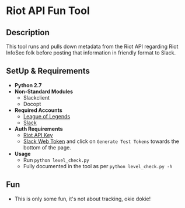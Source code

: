 # Riot API Fun Tool

## Description

This tool runs and pulls down metadata from the Riot API regarding Riot InfoSec folk before posting that information in friendly format to Slack.

## SetUp & Requirements

- **Python 2.7**
- **Non-Standard Modules**
  - Slackclient
  - Docopt
- **Required Accounts**
  - [League of Legends](https://www.leagueoflegends.com)
  - [Slack](https://www.slack.com)
- **Auth Requirements**
  - [Riot API Key](https://developer.riotgames.com/docs/api-keys)
  - [Slack Web Token](https://api.slack.com/web) and click on `Generate Test Tokens` towards the bottom of the page.
- **Usage**
  - Run ```python level_check.py```
  - Fully documented in the tool as per ```python level_check.py -h```

## Fun

- This is only some fun, it's not about tracking, okie dokie!

